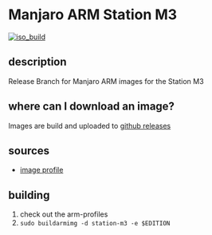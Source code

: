 # Manjaro ARM Station M3
[![iso_build](https://github.com/manjaro-arm/station-m3-images/workflows/image_build_all/badge.svg)](https://github.com/manjaro-arm/station-m3-images/actions)

## description

Release Branch for Manjaro ARM images for the Station M3

## where can I download an image?

Images are build and uploaded to [github releases](https://github.com/manjaro-arm/station-m3-images/releases)

## sources

- [image profile](https://gitlab.manjaro.org/manjaro-arm/applications/arm-profiles)

## building

1. check out the arm-profiles
2. `sudo buildarmimg -d station-m3 -e $EDITION`
